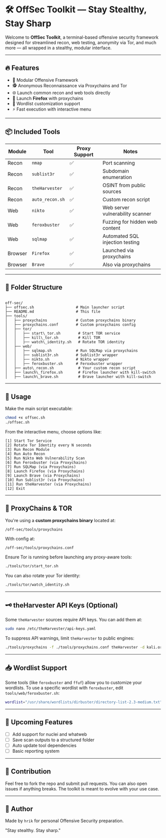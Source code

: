 # 🛠️ OffSec Toolkit — Stay Stealthy, Stay Sharp

Welcome to **OffSec Toolkit**, a terminal-based offensive security framework designed for streamlined recon, web testing, anonymity via Tor, and much more — all wrapped in a stealthy, modular interface.

---

## 🔥 Features

- 🧠 Modular Offensive Framework
- 🕵️ Anonymous Reconnaissance via Proxychains and Tor
- 🌐 Launch common recon and web tools directly
- 🦊 Launch **Firefox** with proxychains
- 📜 Wordlist customization support
- ⚡ Fast execution with interactive menu

---

## 📦 Included Tools

| Module | Tool | Proxy Support | Notes |
|--------|------|---------------|-------|
| Recon  | `nmap` | ✅ | Port scanning |
| Recon  | `sublist3r` | ✅ | Subdomain enumeration |
| Recon  | `theHarvester` | ✅ | OSINT from public sources |
| Recon  | `auto_recon.sh` | ✅ | Custom recon script |
| Web    | `nikto` | ✅ | Web server vulnerability scanner |
| Web    | `feroxbuster` | ✅ | Fuzzing for hidden web content |
| Web    | `sqlmap` | ✅ | Automated SQL injection testing |
| Browser | `Firefox` | ✅ | Launched via proxychains |
| Browser | `Brave` | ✅ | Also via proxychains |

---

## 📂 Folder Structure

```

off-sec/
├── offsec.sh                   # Main launcher script
├── README.md                   # This file
├── tools/
│   ├── proxychains             # Custom proxychains binary
│   ├── proxychains.conf        # Custom proxychains config
│   ├── tor/
│   │   ├── start\_tor.sh        # Start TOR service
│   │   ├── kill\_tor.sh         # Kill TOR
│   │   ├── watch\_identity.sh   # Rotate TOR identity
│   ├── web/
│   │   ├── sqlmap.sh           # Run SQLMap via proxychains
│   │   ├── sublist3r.sh        # Sublist3r wrapper
│   │   ├── nikto.sh            # Nikto wrapper
│   │   ├── feroxbuster.sh      # Feroxbuster wrapper
│   ├── auto\_recon.sh           # Your custom recon script
│   ├── launch\_firefox.sh       # Firefox launcher with kill-switch
│   ├── launch\_brave.sh         # Brave launcher with kill-switch

````

---

## 🧭 Usage

Make the main script executable:

```bash
chmod +x offsec.sh
./offsec.sh
````

From the interactive menu, choose options like:

```
[1] Start Tor Service
[2] Rotate Tor Identity every N seconds
[3] Run Recon Module
[4] Run Auto Recon
[5] Run Nikto Web Vulnerability Scan
[6] Run Feroxbuster (via Proxychains)
[7] Run SQLMap (via Proxychains)
[8] Launch Firefox (via Proxychains)
[9] Launch Brave (via Proxychains)
[10] Run Sublist3r (via Proxychains)
[11] Run theHarvester (via Proxychains)
[12] Exit
```

---

## 🧅 ProxyChains & TOR

You're using a **custom proxychains binary** located at:

```
/off-sec/tools/proxychains
```

With config at:

```
/off-sec/tools/proxychains.conf
```

Ensure Tor is running before launching any proxy-aware tools:

```bash
./tools/tor/start_tor.sh
```

You can also rotate your Tor identity:

```bash
./tools/tor/watch_identity.sh
```

---

## 🗝️ theHarvester API Keys (Optional)

Some `theHarvester` sources require API keys. You can add them at:

```bash
sudo nano /etc/theHarvester/api-keys.yaml
```

To suppress API warnings, limit `theHarvester` to public engines:

```bash
./tools/proxychains -f ./tools/proxychains.conf theHarvester -d kali.org -b bing
```

---

## 📥 Wordlist Support

Some tools (like `feroxbuster` and `ffuf`) allow you to customize your wordlists.
To use a specific wordlist with `feroxbuster`, edit `tools/web/feroxbuster.sh`:

```bash
wordlist="/usr/share/wordlists/dirbuster/directory-list-2.3-medium.txt"
```

---

## 🚀 Upcoming Features

* [ ] Add support for nuclei and whatweb
* [ ] Save scan outputs to a structured folder
* [ ] Auto update tool dependencies
* [ ] Basic reporting system

---

## 🤝 Contribution

Feel free to fork the repo and submit pull requests. You can also open issues if anything breaks. The toolkit is meant to evolve with your use case.

---

## 🧠 Author

Made by `hrik` for personal Offensive Security preparation.

"Stay stealthy. Stay sharp."